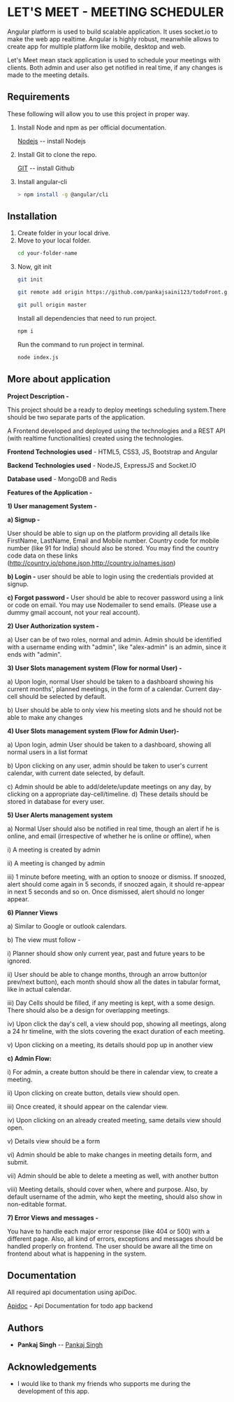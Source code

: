 # LET'S MEET - MEETING SCHEDULER

Angular platform is used to build scalable application. It uses socket.io to make the web app realtime. Angular is highly robust, meanwhile allows to create app for multiple platform like mobile, desktop and web.

Let's Meet mean stack application is used to schedule your meetings with clients. Both admin and user also get notified in real time, if any changes is made to the meeting details.

## Requirements
These following will allow you to use this project in proper way.
1. Install Node and npm as per official documentation.

    [Nodejs](https://nodejs.org/en/) -- install Nodejs
2. Install Git to clone the repo.

    [GIT](https://git-scm.com/downloads) -- install Github
3. Install angular-cli
   ```bash
   > npm install -g @angular/cli
   ```

## Installation

1. Create folder in your local drive.
2. Move to your local folder.
   ```bash
   cd your-folder-name
   ```
3. Now, git init
   ```bash
   git init
   ```
   ```bash
   git remote add origin https://github.com/pankajsaini123/todoFront.git
   ```
   ```bash
   git pull origin master
   ```
   Install all dependencies that need to run project. 
   ```bash
   npm i
   ```
   Run the command to run project in terminal.
   ```bash
   node index.js 
   ```

## More about application

**Project Description -**

This project should be a ready to deploy meetings scheduling system.There should be two separate parts of the application.

A Frontend developed and deployed using the technologies and a REST API (with realtime functionalities) created using the technologies.

**Frontend Technologies used** - HTML5, CSS3, JS, Bootstrap and Angular

**Backend Technologies used** - NodeJS, ExpressJS and Socket.IO

**Database used** - MongoDB and Redis

**Features of the Application -**

**1) User management System -**

**a) Signup -**

User should be able to sign up on the platform providing all details like FirstName, LastName, Email and Mobile number. Country code for mobile number (like 91 for India) should also be stored. You may find the country code data on these links
(http://country.io/phone.json,http://country.io/names.json)

**b) Login -** user should be able to login using the credentials provided at
signup.

**c) Forgot password -** User should be able to recover password using a link or code on email. You may use Nodemailer to send emails. (Please use a dummy gmail account, not your real account).

**2) User Authorization system -**

a) User can be of two roles, normal and admin. Admin should be identified with a username ending with "admin", like "alex-admin" is an admin, since it ends with "admin".

**3) User Slots management system (Flow for normal User) -**

a) Upon login, normal User should be taken to a dashboard showing his current months', planned meetings, in the form of a calendar. Current day-cell should be selected by default.

b) User should be able to only view his meeting slots and he should not be
able to make any changes 

**4) User Slots management system (Flow for Admin User)-**

a) Upon login, admin User should be taken to a dashboard, showing all normal users in a list format 

b) Upon clicking on any user, admin should be taken to user's current calendar, with current date selected, by default.

c) Admin should be able to add/delete/update meetings on any day, by clicking on a appropriate day-cell/timeline.
d) These details should be stored in database for every user.

**5) User Alerts management system**

a) Normal User should also be notified in real time, though an alert if he is online, and email (irrespective of whether he is online or offline), when

i) A meeting is created by admin

ii) A meeting is changed by admin

iii) 1 minute before meeting, with an option to snooze or dismiss. If snoozed, alert should come again in 5 seconds, if snoozed again, it should re-appear in next 5 seconds and so on. Once dismissed, alert should no longer appear.

**6) Planner Views**

a) Similar to Google or outlook calendars.

b) The view must follow -

i) Planner should show only current year, past and future years to be ignored.

ii) User should be able to change months, through an arrow button(or prev/next button), each month should show all the dates in tabular format, like in actual calendar.

iii) Day Cells should be filled, if any meeting is kept, with a some design. There should also be a design for overlapping meetings.

iv) Upon click the day's cell, a view should pop, showing all meetings, along a 24 hr timeline, with the slots covering the exact duration of each meeting.

v) Upon clicking on a meeting, its details should pop up in another view

**c) Admin Flow:**

i) For admin, a create button should be there in calendar view, to create a meeting.

ii) Upon clicking on create button, details view should open.

iii) Once created, it should appear on the calendar view.

iv) Upon clicking on an already created meeting, same details view should open.

v) Details view should be a form

vi) Admin should be able to make changes in meeting details form, and submit.

vii) Admin should be able to delete a meeting as well, with another button

viii) Meeting details, should cover when, where and purpose. Also, by default username of the admin, who kept the meeting, should also show in non-editable format.

**7) Error Views and messages -** 

You have to handle each major error response (like 404 or 500) with a different page. Also, all kind of errors, exceptions and messages should be handled properly on frontend. The user should be aware all the time on frontend about what is happening in the system.

## Documentation

All required api documentation using apiDoc.

[Apidoc](https://pankajsaini123.github.io/letsmeet-backend/) - Api Documentation for todo app backend

## Authors

- **Pankaj Singh** -- [Pankaj Singh](https://github.com/pankajsaini123)

## Acknowledgements

- I would like to thank my friends who supports me during the development of this app.
